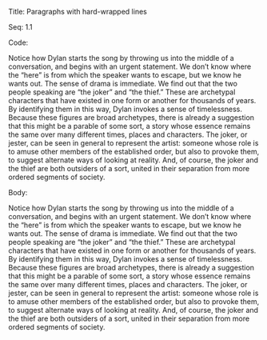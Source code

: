 Title:  Paragraphs with hard-wrapped lines

Seq:    1.1

Code:

Notice how Dylan starts the song by throwing us into the middle of a
conversation, and begins with an urgent statement. We don’t know where
the “here” is from which the speaker wants to escape, but we know he
wants out. The sense of drama is immediate. We find out that the two
people speaking are “the joker” and “the thief.” These are archetypal
characters that have existed in one form or another for thousands of
years. By identifying them in this way, Dylan invokes a sense of
timelessness. Because these figures are broad archetypes, there is
already a suggestion that this might be a parable of some sort, a story
whose essence remains the same over many different times, places and
characters. The joker, or jester, can be seen in general to represent
the artist: someone whose role is to amuse other members of the
established order, but also to provoke them, to suggest alternate ways
of looking at reality. And, of course, the joker and the thief are both
outsiders of a sort, united in their separation from more ordered
segments of society.

Body:

Notice how Dylan starts the song by throwing us into the middle of a
conversation, and begins with an urgent statement. We don’t know where
the “here” is from which the speaker wants to escape, but we know he
wants out. The sense of drama is immediate. We find out that the two
people speaking are “the joker” and “the thief.” These are archetypal
characters that have existed in one form or another for thousands of
years. By identifying them in this way, Dylan invokes a sense of
timelessness. Because these figures are broad archetypes, there is
already a suggestion that this might be a parable of some sort, a story
whose essence remains the same over many different times, places and
characters. The joker, or jester, can be seen in general to represent
the artist: someone whose role is to amuse other members of the
established order, but also to provoke them, to suggest alternate ways
of looking at reality. And, of course, the joker and the thief are both
outsiders of a sort, united in their separation from more ordered
segments of society.
